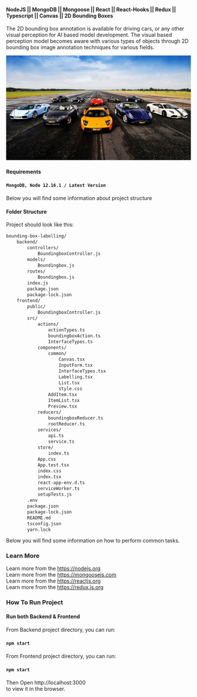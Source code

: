 #### NodeJS || MongoDB || Mongoose || React || React-Hooks || Redux || Typescript || Canvas || 2D Bounding Boxes
The 2D bounding box annotation is available for driving cars, or any other visual perception for AI based model development. The visual based perception model becomes aware with various types of objects through 2D bounding box image annotation techniques for various fields.
<br/>

<img src="./image/sample.png" width="700">

#### Requirements
#### `MongoDB, Node 12.16.1 / Latest Version`


Below you will find some information about project structure
#### Folder Structure

Project should look like this:

```
bounding-box-labelling/
    backend/
        controllers/
            BoundingboxController.js
        models/
            Boundingbox.js
        routes/
            Boundingbox.js   
        index.js
        package.json
        package-lock.json          
    frontend/
        public/
            BoundingboxController.js
        src/
            actions/ 
                actionTypes.ts
                boundingboxAction.ts
                InterfaceTypes.ts
            components/
                common/
                    Canvas.tsx
                    InputForm.tsx
                    InterfaceTypes.tsx
                    Labelling.tsx
                    List.tsx
                    style.css
                AddItem.tsx 
                ItemList.tsx 
                Preview.tsx 
            reducers/
                boundingboxReducer.ts 
                rootReducer.ts 
            services/
                api.ts
                service.ts 
            store/
                index.ts
            App.css 
            App.test.tsx 
            index.css
            index.tsx
            react-app-env.d.ts
            serviceWorker.ts 
            setupTests.js 
        .env
        package.json
        package-lock.json
        README.md 
        tsconfig.json
        yarn.lock
```
Below you will find some information on how to perform common tasks.<br>

### Learn More
Learn more from the https://nodejs.org <br/>
Learn more from the https://mongoosejs.com <br/>
Learn more from the https://reactjs.org <br/>
Learn more from the https://redux.js.org

### How To Run Project
#### Run both Backend & Frontend 

From Backend project directory, you can run:

#### `npm start`

From Frontend project directory, you can run:

#### `npm start`

Then Open http://localhost:3000 
<br/> to view it in the browser.
